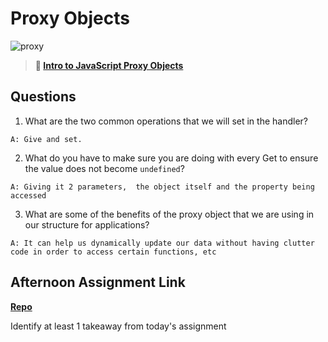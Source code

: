 # Proxy Objects

![proxy](https://bcw.blob.core.windows.net/public/img/journals/5120113092091727)

> **📖 [Intro to JavaScript Proxy Objects](https://codeworksacademy.com/fs-student-guide/resources/wk3/03-Proxies)**

## Questions

1. What are the two common operations that we will set in the handler?

`A: Give and set.`

2. What do you have to make sure you are doing with every Get to ensure the value does not become `undefined`?

`A: Giving it 2 parameters,  the object itself and the property being accessed`

3. What are some of the benefits of the proxy object that we are using in our structure for applications?

`A: It can help us dynamically update our data without having clutter code in order to access certain functions, etc`

## Afternoon Assignment Link

**[Repo](https://github.com/Molly-Nettleton/fall22-gregslist-MINE)**

Identify at least 1 takeaway from today's assignment
